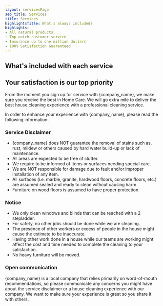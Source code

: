 ```yaml
---
layout: servicesPage
seo_title: Services
title: Services
highlightsTitle: What's always included?
highlights:
- All natural products
- Top-notch customer service
- Insurance up to one million dollars
- 100% Satisfaction Guaranteed
---
```


## What's included with each service

<ServicesTable />

## Your satisfaction is our top priority

From the moment you sign up for service with {company_name}, we make sure you receive the best in Home Care. We will
go extra mile to deliver the best house cleaning experience with a professional cleaning service.

In order to enhance your experience with {company_name}, please read the following information.

### Service Disclaimer

- {company_name} does NOT guarantee the removal of stains such as, rust, mildew or others caused by hard water
  build-up or lack of maintenance.
- All areas are expected to be free of clutter.
- We require to be informed of items or surfaces needing special care.
- We are NOT responsible for damage due to fault and/or improper installation of any item.
- All surfaces (i.e. marble, granite, hardwood floors, concrete floors, etc.) are assumed sealed and ready to clean
  without causing harm.
- Furniture on wood floors is assumed to have proper protection.

### Notice

- We only clean windows and blinds that can be reached with a 2 stepladder.
- For safety, no other jobs should be done while we are cleaning.
- The presence of other workers or excess of people in the house might cause the estimate to be inaccurate.
- Having other work done in a house while our teams are working might affect the cost and time needed to complete the
  cleaning to your satisfaction.
- No heavy furniture will be moved.

### Open communication

{company_name} is a local company that relies primarily on word-of-mouth recommendations, so please communicate any
concerns you might have about the service disclaimer or a house cleaning experience with our company. We want to make
sure your experience is great so you share it with others.

<CallToActionV2 />